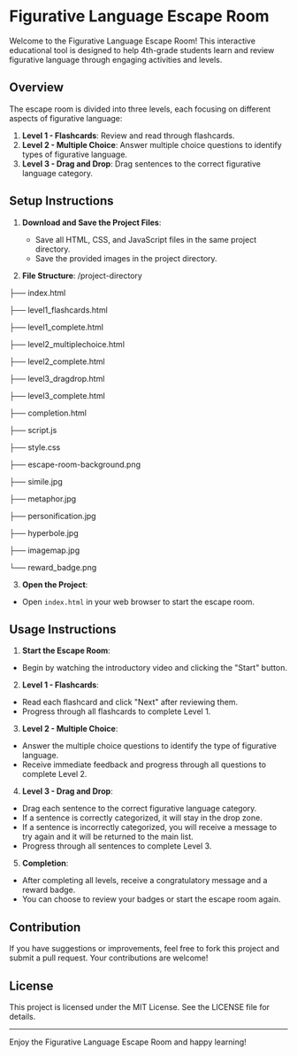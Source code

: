 # Figurative Language Escape Room

Welcome to the Figurative Language Escape Room! This interactive educational tool is designed to help 4th-grade students learn and review figurative language through engaging activities and levels.

## Overview

The escape room is divided into three levels, each focusing on different aspects of figurative language:
1. **Level 1 - Flashcards**: Review and read through flashcards.
2. **Level 2 - Multiple Choice**: Answer multiple choice questions to identify types of figurative language.
3. **Level 3 - Drag and Drop**: Drag sentences to the correct figurative language category.

## Setup Instructions

1. **Download and Save the Project Files**:
   - Save all HTML, CSS, and JavaScript files in the same project directory.
   - Save the provided images in the project directory.

2. **File Structure**:
/project-directory

├── index.html

├── level1_flashcards.html

├── level1_complete.html

├── level2_multiplechoice.html

├── level2_complete.html

├── level3_dragdrop.html

├── level3_complete.html

├── completion.html

├── script.js

├── style.css

├── escape-room-background.png

├── simile.jpg

├── metaphor.jpg

├── personification.jpg

├── hyperbole.jpg

├── imagemap.jpg

└── reward_badge.png


3. **Open the Project**:
- Open `index.html` in your web browser to start the escape room.

## Usage Instructions

1. **Start the Escape Room**:
- Begin by watching the introductory video and clicking the "Start" button.

2. **Level 1 - Flashcards**:
- Read each flashcard and click "Next" after reviewing them.
- Progress through all flashcards to complete Level 1.

3. **Level 2 - Multiple Choice**:
- Answer the multiple choice questions to identify the type of figurative language.
- Receive immediate feedback and progress through all questions to complete Level 2.

4. **Level 3 - Drag and Drop**:
- Drag each sentence to the correct figurative language category.
- If a sentence is correctly categorized, it will stay in the drop zone.
- If a sentence is incorrectly categorized, you will receive a message to try again and it will be returned to the main list.
- Progress through all sentences to complete Level 3.

5. **Completion**:
- After completing all levels, receive a congratulatory message and a reward badge.
- You can choose to review your badges or start the escape room again.

## Contribution

If you have suggestions or improvements, feel free to fork this project and submit a pull request. Your contributions are welcome!

## License

This project is licensed under the MIT License. See the LICENSE file for details.

---

Enjoy the Figurative Language Escape Room and happy learning!

